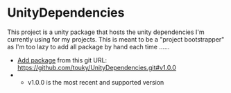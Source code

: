 # UnityDependencies

This project is a unity package that hosts the unity dependencies I'm currently using for my projects.
This is meant to be a "project bootstrapper" as I'm too lazy to add all package by hand each time ......

- [Add package](https://docs.unity3d.com/Manual/upm-ui-giturl.html) from this git URL: https://github.com/touky/UnityDependencies.git#v1.0.0
- - v1.0.0 is the most recent and supported version
